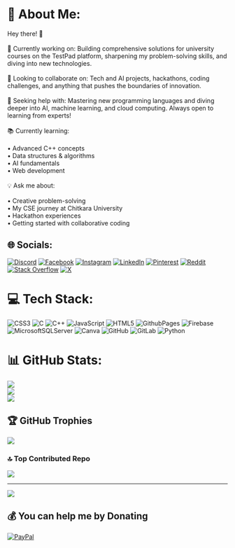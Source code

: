 # 💫 About Me:
Hey there! 👋<br><br>🚀 Currently working on: Building comprehensive solutions for university courses on the TestPad platform, sharpening my problem-solving skills, and diving into new technologies.<br><br>🤝 Looking to collaborate on: Tech and AI projects, hackathons, coding challenges, and anything that pushes the boundaries of innovation.<br><br>🧠 Seeking help with: Mastering new programming languages and diving deeper into AI, machine learning, and cloud computing. Always open to learning from experts!<br><br>📚 Currently learning:<br><br>	•	Advanced C++ concepts<br>	•	Data structures & algorithms<br>	•	AI fundamentals<br>	•	Web development<br><br>💡 Ask me about:<br><br>	•	Creative problem-solving<br>	•	My CSE journey at Chitkara University<br>	•	Hackathon experiences<br>	•	Getting started with collaborative coding


## 🌐 Socials:
[![Discord](https://img.shields.io/badge/Discord-%237289DA.svg?logo=discord&logoColor=white)](https://discord.gg/888081022204403753) [![Facebook](https://img.shields.io/badge/Facebook-%231877F2.svg?logo=Facebook&logoColor=white)](https://facebook.com/anuj.siwach.2005) [![Instagram](https://img.shields.io/badge/Instagram-%23E4405F.svg?logo=Instagram&logoColor=white)](https://instagram.com/5iwach) [![LinkedIn](https://img.shields.io/badge/LinkedIn-%230077B5.svg?logo=linkedin&logoColor=white)](https://linkedin.com/in/anuj-er) [![Pinterest](https://img.shields.io/badge/Pinterest-%23E60023.svg?logo=Pinterest&logoColor=white)](https://pinterest.com/rareanuj) [![Reddit](https://img.shields.io/badge/Reddit-%23FF4500.svg?logo=Reddit&logoColor=white)](https://reddit.com/user/fakeeye_guy) [![Stack Overflow](https://img.shields.io/badge/-Stackoverflow-FE7A16?logo=stack-overflow&logoColor=white)](https://stackoverflow.com/users/anuj-kumar) [![X](https://img.shields.io/badge/X-black.svg?logo=X&logoColor=white)](https://x.com/5iwach) 

# 💻 Tech Stack:
![CSS3](https://img.shields.io/badge/css3-%231572B6.svg?style=flat&logo=css3&logoColor=white) ![C](https://img.shields.io/badge/c-%2300599C.svg?style=flat&logo=c&logoColor=white) ![C++](https://img.shields.io/badge/c++-%2300599C.svg?style=flat&logo=c%2B%2B&logoColor=white) ![JavaScript](https://img.shields.io/badge/javascript-%23323330.svg?style=flat&logo=javascript&logoColor=%23F7DF1E) ![HTML5](https://img.shields.io/badge/html5-%23E34F26.svg?style=flat&logo=html5&logoColor=white) ![GithubPages](https://img.shields.io/badge/github%20pages-121013?style=flat&logo=github&logoColor=white) ![Firebase](https://img.shields.io/badge/firebase-%23039BE5.svg?style=flat&logo=firebase) ![MicrosoftSQLServer](https://img.shields.io/badge/Microsoft%20SQL%20Server-CC2927?style=flat&logo=microsoft%20sql%20server&logoColor=white) ![Canva](https://img.shields.io/badge/Canva-%2300C4CC.svg?style=flat&logo=Canva&logoColor=white) ![GitHub](https://img.shields.io/badge/github-%23121011.svg?style=flat&logo=github&logoColor=white) ![GitLab](https://img.shields.io/badge/gitlab-%23181717.svg?style=flat&logo=gitlab&logoColor=white) ![Python](https://img.shields.io/badge/python-3670A0?style=flat&logo=python&logoColor=ffdd54)
# 📊 GitHub Stats:
![](https://github-readme-stats.vercel.app/api?username=anuj-er&theme=github_dark&hide_border=false&include_all_commits=true&count_private=true)<br/>
![](https://github-readme-streak-stats.herokuapp.com/?user=anuj-er&theme=github_dark&hide_border=false)<br/>
![](https://github-readme-stats.vercel.app/api/top-langs/?username=anuj-er&theme=github_dark&hide_border=false&include_all_commits=true&count_private=true&layout=compact)

## 🏆 GitHub Trophies
![](https://github-profile-trophy.vercel.app/?username=anuj-er&theme=blue_navy&no-frame=true&no-bg=true&margin-w=4)

### 🔝 Top Contributed Repo
![](https://github-contributor-stats.vercel.app/api?username=anuj-er&limit=5&theme=dark&combine_all_yearly_contributions=true)

---
[![](https://visitcount.itsvg.in/api?id=anuj-er&icon=2&color=1)](https://visitcount.itsvg.in)

  ## 💰 You can help me by Donating
  [![PayPal](https://img.shields.io/badge/PayPal-00457C?style=for-the-badge&logo=paypal&logoColor=white)](https://paypal.me/AnujSiwach485) 

  
<!-- Proudly created with GPRM ( https://gprm.itsvg.in ) -->
